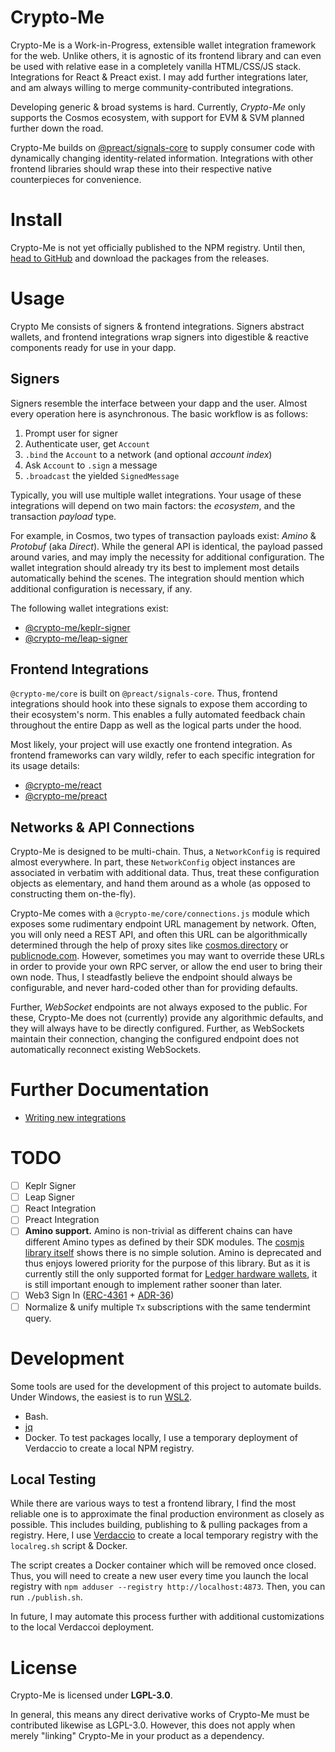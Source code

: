 # Crypto-Me
Crypto-Me is a Work-in-Progress, extensible wallet integration framework for the web. Unlike others, it is agnostic of its frontend library and can even be used with relative ease in a completely vanilla HTML/CSS/JS stack. Integrations for React & Preact exist. I may add further integrations later, and am always willing to merge community-contributed integrations.

Developing generic & broad systems is hard. Currently, *Crypto-Me* only supports the Cosmos ecosystem, with support for EVM & SVM planned further down the road.

Crypto-Me builds on [@preact/signals-core](https://www.npmjs.com/package/@preact/signals-core) to supply consumer code with dynamically changing identity-related information. Integrations with other frontend libraries should wrap these into their respective native counterpieces for convenience.

# Install
Crypto-Me is not yet officially published to the NPM registry. Until then, [head to GitHub](https://github.com/kiruse/crypto-me) and download the packages from the releases.

# Usage
Crypto Me consists of signers & frontend integrations. Signers abstract wallets, and frontend integrations wrap signers into digestible & reactive components ready for use in your dapp.

## Signers
Signers resemble the interface between your dapp and the user. Almost every operation here is asynchronous. The basic workflow is as follows:

1. Prompt user for signer
2. Authenticate user, get `Account`
3. `.bind` the `Account` to a network (and optional *account index*)
4. Ask `Account` to `.sign` a message
5. `.broadcast` the yielded `SignedMessage`

Typically, you will use multiple wallet integrations. Your usage of these integrations will depend on two main factors: the *ecosystem*, and the transaction *payload* type.

For example, in Cosmos, two types of transaction payloads exist: *Amino* & *Protobuf* (aka *Direct*). While the general API is identical, the payload passed around varies, and may imply the necessity for additional configuration. The wallet integration should already try its best to implement most details automatically behind the scenes. The integration should mention which additional configuration is necessary, if any.

The following wallet integrations exist:

- [@crypto-me/keplr-signer](packages/keplr-signer/README.md)
- [@crypto-me/leap-signer](packages/leap-signer/README.md)

## Frontend Integrations
`@crypto-me/core` is built on `@preact/signals-core`. Thus, frontend integrations should hook into these signals to expose them according to their ecosystem's norm. This enables a fully automated feedback chain throughout the entire Dapp as well as the logical parts under the hood.

Most likely, your project will use exactly one frontend integration. As frontend frameworks can vary wildly, refer to each specific integration for its usage details:

- [@crypto-me/react](packages/react/README.md)
- [@crypto-me/preact](packages/preact/README.md)

## Networks & API Connections
Crypto-Me is designed to be multi-chain. Thus, a `NetworkConfig` is required almost everywhere. In part, these `NetworkConfig` object instances are associated in verbatim with additional data. Thus, treat these configuration objects as elementary, and hand them around as a whole (as opposed to constructing them on-the-fly).

Crypto-Me comes with a `@crypto-me/core/connections.js` module which exposes some rudimentary endpoint URL management by network. Often, you will only need a REST API, and often this URL can be algorithmically determined through the help of proxy sites like [cosmos.directory](https://cosmos.directory) or [publicnode.com](https://publicnode.com). However, sometimes you may want to override these URLs in order to provide your own RPC server, or allow the end user to bring their own node. Thus, I steadfastly believe the endpoint should always be configurable, and never hard-coded other than for providing defaults.

Further, *WebSocket* endpoints are not always exposed to the public. For these, Crypto-Me does not (currently) provide any algorithmic defaults, and they will always have to be directly configured. Further, as WebSockets maintain their connection, changing the configured endpoint does not automatically reconnect existing WebSockets.

# Further Documentation
- [Writing new integrations](docs/integration.md)

# TODO
- [ ] Keplr Signer
- [ ] Leap Signer
- [ ] React Integration
- [ ] Preact Integration
- [ ] **Amino support.** Amino is non-trivial as different chains can have different Amino types as defined by their SDK modules. The [cosmjs library itself](https://github.com/cosmos/cosmjs/blob/e819a1fc0e99a3e5320d8d6667a08d3b92e5e836/packages/stargate/src/signingstargateclient.ts#L404) shows there is no simple solution. Amino is deprecated and thus enjoys lowered priority for the purpose of this library. But as it is currently still the only supported format for [Ledger hardware wallets](https://ledger.com), it is still important enough to implement rather sooner than later.
- [ ] Web3 Sign In ([ERC-4361](https://eips.ethereum.org/EIPS/eip-4361) + [ADR-36](https://github.com/cosmos/cosmos-sdk/blob/main/docs/architecture/adr-036-arbitrary-signature.md))
- [ ] Normalize & unify multiple `Tx` subscriptions with the same tendermint query.

# Development
Some tools are used for the development of this project to automate builds. Under Windows, the easiest is to run [WSL2](https://learn.microsoft.com/en-us/windows/wsl/install).

- Bash.
- [jq](https://jqlang.github.io/jq/download/)
- Docker. To test packages locally, I use a temporary deployment of Verdaccio to create a local NPM registry.

## Local Testing
While there are various ways to test a frontend library, I find the most reliable one is to approximate the final production environment as closely as possible. This includes building, publishing to & pulling packages from a registry. Here, I use [Verdaccio](https://verdaccio.org/) to create a local temporary registry with the `localreg.sh` script & Docker.

The script creates a Docker container which will be removed once closed. Thus, you will need to create a new user every time you launch the local registry with `npm adduser --registry http://localhost:4873`. Then, you can run `./publish.sh`.

In future, I may automate this process further with additional customizations to the local Verdaccoi deployment.

# License
Crypto-Me is licensed under **LGPL-3.0**.

In general, this means any direct derivative works of Crypto-Me must be contributed likewise as LGPL-3.0. However, this does not apply when merely "linking" Crypto-Me in your product as a dependency.

